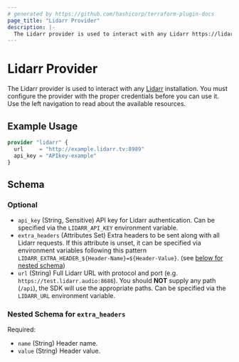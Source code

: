 ```yaml
---
# generated by https://github.com/hashicorp/terraform-plugin-docs
page_title: "Lidarr Provider"
description: |-
  The Lidarr provider is used to interact with any Lidarr https://lidarr.audio/ installation. You must configure the provider with the proper credentials before you can use it. Use the left navigation to read about the available resources.
---
```


# Lidarr Provider

The Lidarr provider is used to interact with any [Lidarr](https://lidarr.audio/) installation. You must configure the provider with the proper credentials before you can use it. Use the left navigation to read about the available resources.

## Example Usage

```terraform
provider "lidarr" {
  url     = "http://example.lidarr.tv:8989"
  api_key = "APIkey-example"
}
```

<!-- schema generated by tfplugindocs -->
## Schema

### Optional

- `api_key` (String, Sensitive) API key for Lidarr authentication. Can be specified via the `LIDARR_API_KEY` environment variable.
- `extra_headers` (Attributes Set) Extra headers to be sent along with all Lidarr requests. If this attribute is unset, it can be specified via environment variables following this pattern `LIDARR_EXTRA_HEADER_${Header-Name}=${Header-Value}`. (see [below for nested schema](#nestedatt--extra_headers))
- `url` (String) Full Lidarr URL with protocol and port (e.g. `https://test.lidarr.audio:8686`). You should **NOT** supply any path (`/api`), the SDK will use the appropriate paths. Can be specified via the `LIDARR_URL` environment variable.

<a id="nestedatt--extra_headers"></a>
### Nested Schema for `extra_headers`

Required:

- `name` (String) Header name.
- `value` (String) Header value.
